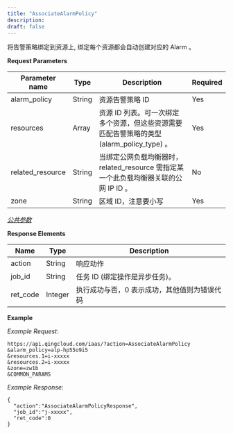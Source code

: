 ```yaml
---
title: "AssociateAlarmPolicy"
description: 
draft: false
---
```


将告警策略绑定到资源上, 绑定每个资源都会自动创建对应的 Alarm 。

**Request Parameters**

| Parameter name | Type | Description | Required |
| --- | --- | --- | --- |
| alarm_policy | String | 资源告警策略 ID | Yes |
| resources | Array | 资源 ID 列表。可一次绑定多个资源，但这些资源需要匹配告警策略的类型 (alarm_policy_type) 。 | Yes |
| related_resource | String | 当绑定公网负载均衡器时，related_resource 需指定某一个此负载均衡器关联的公网 IP ID 。 | No |
| zone | String | 区域 ID，注意要小写 | Yes |

[_公共参数_](../../../parameters/)

**Response Elements**

| Name | Type | Description |
| --- | --- | --- |
| action | String | 响应动作 |
| job_id | String | 任务 ID (绑定操作是异步任务)。 |
| ret_code | Integer | 执行成功与否，0 表示成功，其他值则为错误代码 |

**Example**

_Example Request_:

```
https://api.qingcloud.com/iaas/?action=AssociateAlarmPolicy
&alarm_policy=alp-hp55o9i5
&resources.1=i-xxxxx
&resources.2=i-xxxxx
&zone=zw1b
&COMMON_PARAMS
```

_Example Response_:

```
{
  "action":"AssociateAlarmPolicyResponse",
  "job_id":"j-xxxxx",
  "ret_code":0
}
```
